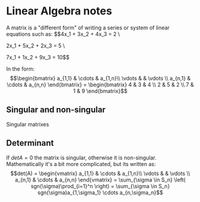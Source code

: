 # 

# Linear Algebra notes
A matrix is a "different form" of writing a series or system of linear equations such as:
$$4x_1 + 3x_2 + 4x_3 = 2 \\

2x_1 + 5x_2 + 2x_3 = 5 \\

7x_1 + 1x_2 + 9x_3 = 10$$

In the form: 
$$\begin{bmatrix} a_{1,1} & \cdots & a_{1,n}\\
                                    \vdots & & \vdots \\
                                    a_{n,1} & \cdots & a_{n,n} \end{bmatrix} = \begin{bmatrix} 4 & 3 & 4 \\ 2 & 5 & 2 \\ 7 & 1 & 9 \end{bmatrix}$$
                                    
## Singular and non-singular
Singular matrixes 

## Determinant
If $det A = 0$ the matrix is singular, otherwise it is non-singular. 
Mathematically it's a bit more complicated, but its written as: 
$$det(A) = \begin{vmatrix} a_{1,1} & \cdots & a_{1,n}\\
                                    \vdots & & \vdots \\
                                    a_{n,1} & \cdots & a_{n,n} \end{vmatrix} = \sum_{\sigma \in S_n} \left( sgn(\sigma)\prod_{i=1}^n \right) = \sum_{\sigma \in S_n} sgn(\sigma)a_{1,\sigma_1} \cdots a_{n,\sigma_n}$$